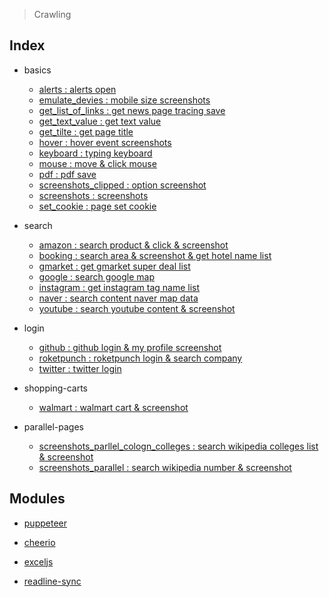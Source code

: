 > Crawling

Index
------
* basics
    * <a href = "https://github.com/bynodejs/crawling/blob/master/1.%20basics/alerts.js">alerts : alerts open</a>
    * <a href = "https://github.com/bynodejs/crawling/blob/master/1.%20basics/emulate_devices.js">emulate_devies : mobile size screenshots</a>
    * <a href = "https://github.com/bynodejs/crawling/blob/master/1.%20basics/get_list_of_links.js">get_list_of_links : get news page tracing save</a>
    * <a href = "https://github.com/bynodejs/crawling/blob/master/1.%20basics/get_text_value.js">get_text_value : get text value</a>
    * <a href = "https://github.com/bynodejs/crawling/blob/master/1.%20basics/get_tilte.js">get_tilte : get page title</a>
    * <a href = "https://github.com/bynodejs/crawling/blob/master/1.%20basics/hover.js">hover : hover event screenshots</a>
    * <a href = "https://github.com/bynodejs/crawling/blob/master/1.%20basics/keyboard.js">keyboard : typing keyboard</a>
    * <a href = "https://github.com/bynodejs/crawling/blob/master/1.%20basics/mouse.js">mouse : move & click mouse</a>
    * <a href = "https://github.com/bynodejs/crawling/blob/master/1.%20basics/pdf.js">pdf : pdf save</a>
    * <a href = "https://github.com/bynodejs/crawling/blob/master/1.%20basics/screenshots_clipped.js">screenshots_clipped : option screenshot</a>
    * <a href = "https://github.com/bynodejs/crawling/blob/master/1.%20basics/screenshots.js">screenshots : screenshots</a>
    * <a href = "https://github.com/bynodejs/crawling/blob/master/1.%20basics/set_cookie.js">set_cookie : page set cookie</a>

* search
    * <a href = "https://github.com/bynodejs/crawling/blob/master/2.%20search/amazon.js">amazon : search product & click & screenshot</a>
    * <a href = "https://github.com/bynodejs/crawling/blob/master/2.%20search/booking.js">booking : search area & screenshot & get hotel name list</a>
    * <a href = "https://github.com/bynodejs/crawling/blob/master/2.%20search/gmarket.js">gmarket : get gmarket super deal list</a>
    * <a href = "https://github.com/bynodejs/crawling/blob/master/2.%20search/google.js">google : search google map</a>
    * <a href = "https://github.com/bynodejs/crawling/blob/master/2.%20search/instagram.js">instagram : get instagram tag name list</a>
    * <a href = "https://github.com/bynodejs/crawling/blob/master/2.%20search/naver.js">naver : search content naver map data</a>
    * <a href = "https://github.com/bynodejs/crawling/blob/master/2.%20search/youtube.js">youtube : search youtube content & screenshot</a>

* login
    * <a href = "https://github.com/bynodejs/crawling/blob/master/3.%20login/github.js">github : github login & my profile screenshot</a>
    * <a href = "https://github.com/bynodejs/crawling/blob/master/3.%20login/roketpunch.js">roketpunch : roketpunch login & search company</a>
    * <a href = "https://github.com/bynodejs/crawling/blob/master/3.%20login/twitter.js">twitter : twitter login</a>

* shopping-carts
    * <a href = "https://github.com/bynodejs/crawling/blob/master/4.%20shopping-carts/walmart.js">walmart : walmart cart & screenshot</a>

* parallel-pages
    * <a href = "https://github.com/bynodejs/crawling/blob/master/5.%20parallel-pages/screenshots_parallel_cologne_colleges.js">screenshots_parllel_cologn_colleges : search wikipedia colleges list & screenshot</a>
    * <a href = "https://github.com/bynodejs/crawling/blob/master/5.%20parallel-pages/screenshots_parallel.js">screenshots_parallel : search wikipedia number & screenshot</a>

Modules
--------

* <a href="https://github.com/GoogleChrome/puppeteer#readme">puppeteer</a>

* <a href="https://github.com/cheeriojs/cheerio#readme">cheerio</a>

* <a href="https://github.com/exceljs/exceljs#readme">exceljs</a>

* <a href="https://github.com/anseki/readline-sync">readline-sync</a>
